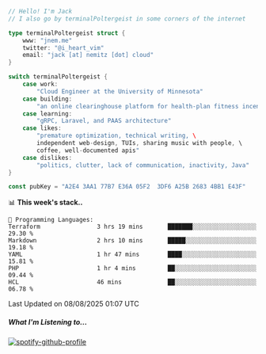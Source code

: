 ```go
// Hello! I'm Jack
// I also go by terminalPoltergeist in some corners of the internet

type terminalPoltergeist struct {
    www: "jnem.me"
    twitter: "@i_heart_vim"
    email: "jack [at] nemitz [dot] cloud"
}

switch terminalPoltergeist {
    case work:
        "Cloud Engineer at the University of Minnesota"
    case building:
        "an online clearinghouse platform for health-plan fitness incentive programs"
    case learning:
        "gRPC, Laravel, and PAAS architecture"
    case likes:
        "premature optimization, technical writing, \
        independent web-design, TUIs, sharing music with people, \
        coffee, well-documented apis"
    case dislikes:
        "politics, clutter, lack of communication, inactivity, Java"
}

const pubKey = "A2E4 3AA1 77B7 E36A 05F2  3DF6 A25B 2683 4BB1 E43F"
```

<!--START_SECTION:waka-->
📊 **This week's stack..** 

```text
💬 Programming Languages: 
Terraform                3 hrs 19 mins       ███████░░░░░░░░░░░░░░░░░░   29.30 % 
Markdown                 2 hrs 10 mins       █████░░░░░░░░░░░░░░░░░░░░   19.18 % 
YAML                     1 hr 47 mins        ████░░░░░░░░░░░░░░░░░░░░░   15.81 % 
PHP                      1 hr 4 mins         ██░░░░░░░░░░░░░░░░░░░░░░░   09.44 % 
HCL                      46 mins             ██░░░░░░░░░░░░░░░░░░░░░░░   06.78 % 
```


 Last Updated on 08/08/2025 01:07 UTC
<!--END_SECTION:waka-->

##### What I'm Listening to...

[![spotify-github-profile](https://jnem.me/listening-item?maxAge=2592000)](https://jnem.me/listening)
